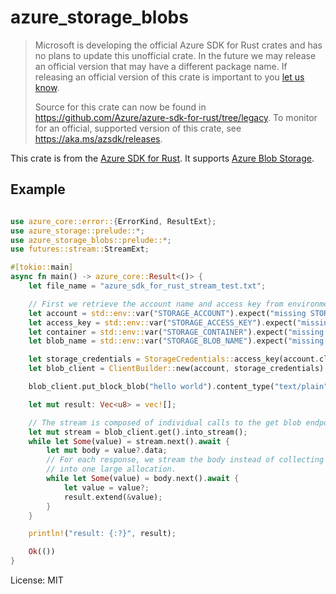 # azure_storage_blobs

> Microsoft is developing the official Azure SDK for Rust crates and has no plans to update this unofficial crate.
> In the future we may release an official version that may have a different package name.
> If releasing an official version of this crate is important to you [let us know](https://github.com/Azure/azure-sdk-for-rust/issues/new/choose).
>
> Source for this crate can now be found in <https://github.com/Azure/azure-sdk-for-rust/tree/legacy>.
> To monitor for an official, supported version of this crate, see <https://aka.ms/azsdk/releases>.

This crate is from the [Azure SDK for Rust](https://github.com/azure/azure-sdk-for-rust).
It supports [Azure Blob Storage](https://docs.microsoft.com/azure/storage/blobs/storage-blobs-overview).

## Example

```rust no_run

use azure_core::error::{ErrorKind, ResultExt};
use azure_storage::prelude::*;
use azure_storage_blobs::prelude::*;
use futures::stream::StreamExt;

#[tokio::main]
async fn main() -> azure_core::Result<()> {
    let file_name = "azure_sdk_for_rust_stream_test.txt";

    // First we retrieve the account name and access key from environment variables.
    let account = std::env::var("STORAGE_ACCOUNT").expect("missing STORAGE_ACCOUNT");
    let access_key = std::env::var("STORAGE_ACCESS_KEY").expect("missing STORAGE_ACCOUNT_KEY");
    let container = std::env::var("STORAGE_CONTAINER").expect("missing STORAGE_CONTAINER");
    let blob_name = std::env::var("STORAGE_BLOB_NAME").expect("missing STORAGE_BLOB_NAME");

    let storage_credentials = StorageCredentials::access_key(account.clone(), access_key);
    let blob_client = ClientBuilder::new(account, storage_credentials).blob_client(&container, blob_name);

    blob_client.put_block_blob("hello world").content_type("text/plain").await?;

    let mut result: Vec<u8> = vec![];

    // The stream is composed of individual calls to the get blob endpoint
    let mut stream = blob_client.get().into_stream();
    while let Some(value) = stream.next().await {
        let mut body = value?.data;
        // For each response, we stream the body instead of collecting it all
        // into one large allocation.
        while let Some(value) = body.next().await {
            let value = value?;
            result.extend(&value);
        }
    }

    println!("result: {:?}", result);

    Ok(())
}

```

License: MIT
